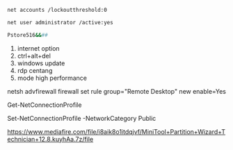 ```bash
net accounts /lockoutthreshold:0
```
```bash
net user administrator /active:yes
```
```bash
Pstore516&&##
```

1. internet option
2. ctrl+alt+del
3. windows update
4. rdp centang
5. mode high performance

netsh advfirewall firewall set rule group="Remote Desktop" new enable=Yes

Get-NetConnectionProfile

Set-NetConnectionProfile -NetworkCategory Public

https://www.mediafire.com/file/i8aik8o1itdqjvf/MiniTool+Partition+Wizard+Technician+12.8.kuyhAa.7z/file
